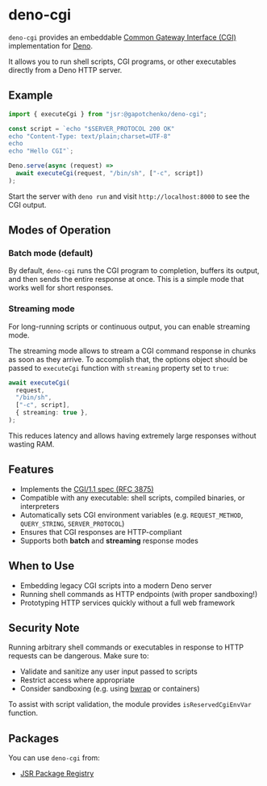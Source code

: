 # deno-cgi

`deno-cgi` provides an embeddable
[Common Gateway Interface (CGI)](https://www.rfc-editor.org/rfc/rfc3875)
implementation for [Deno](https://deno.com/).

It allows you to run shell scripts, CGI programs, or other executables directly
from a Deno HTTP server.

## Example

```ts
import { executeCgi } from "jsr:@gapotchenko/deno-cgi";

const script = `echo "$SERVER_PROTOCOL 200 OK"
echo "Content-Type: text/plain;charset=UTF-8"
echo
echo "Hello CGI"`;

Deno.serve(async (request) =>
  await executeCgi(request, "/bin/sh", ["-c", script])
);
```

Start the server with `deno run` and visit `http://localhost:8000` to see the
CGI output.

## Modes of Operation

### Batch mode (default)

By default, `deno-cgi` runs the CGI program to completion, buffers its output,
and then sends the entire response at once. This is a simple mode that works
well for short responses.

### Streaming mode

For long-running scripts or continuous output, you can enable streaming mode.

The streaming mode allows to stream a CGI command response in chunks as soon as
they arrive. To accomplish that, the options object should be passed to
`executeCgi` function with `streaming` property set to `true`:

```ts
await executeCgi(
  request,
  "/bin/sh",
  ["-c", script],
  { streaming: true },
);
```

This reduces latency and allows having extremely large responses without wasting
RAM.

## Features

- Implements the
  [CGI/1.1 spec (RFC 3875)](https://www.rfc-editor.org/rfc/rfc3875)
- Compatible with any executable: shell scripts, compiled binaries, or
  interpreters
- Automatically sets CGI environment variables (e.g. `REQUEST_METHOD`,
  `QUERY_STRING`, `SERVER_PROTOCOL`)
- Ensures that CGI responses are HTTP-compliant
- Supports both **batch** and **streaming** response modes

## When to Use

- Embedding legacy CGI scripts into a modern Deno server
- Running shell commands as HTTP endpoints (with proper sandboxing!)
- Prototyping HTTP services quickly without a full web framework

## Security Note

Running arbitrary shell commands or executables in response to HTTP requests can
be dangerous. Make sure to:

- Validate and sanitize any user input passed to scripts
- Restrict access where appropriate
- Consider sandboxing (e.g. using
  [bwrap](https://github.com/containers/bubblewrap) or containers)

To assist with script validation, the module provides `isReservedCgiEnvVar`
function.

## Packages

You can use `deno-cgi` from:

- [JSR Package Registry](https://jsr.io/@gapotchenko/deno-cgi)
